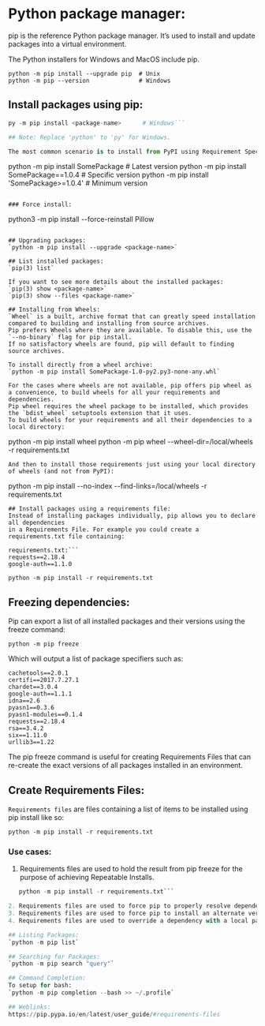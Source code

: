 # Python package manager:

pip is the reference Python package manager. It’s used to install and update packages into a virtual environment.

The Python installers for Windows and MacOS include pip.
```
python -m pip install --upgrade pip  # Unix
python -m pip --version              # Windows
```
## Install packages using pip:
```python -m pip install <package-name>  # Unix
py -m pip install <package-name>      # Windows```

## Note: Replace 'python' to 'py' for Windows.

The most common scenario is to install from PyPI using Requirement Specifiers:
```
python -m pip install  SomePackage          # Latest version
python -m pip install  SomePackage==1.0.4   # Specific version
python -m pip install 'SomePackage>=1.0.4'  # Minimum version
```

### Force install:
```
python3 -m pip install --force-reinstall Pillow
```

## Upgrading packages:
`python -m pip install --upgrade <package-name>`

## List installed packages:
`pip(3) list`

If you want to see more details about the installed packages:
`pip(3) show <package-name>`
`pip(3) show --files <package-name>`

## Installing from Wheels:
`Wheel` is a built, archive format that can greatly speed installation compared to building and installing from source archives.
Pip prefers Wheels where they are available. To disable this, use the `--no-binary` flag for pip install.
If no satisfactory wheels are found, pip will default to finding source archives.

To install directly from a wheel archive:
`python -m pip install SomePackage-1.0-py2.py3-none-any.whl`

For the cases where wheels are not available, pip offers pip wheel as a convenience, to build wheels for all your requirements and dependencies.
Pip wheel requires the wheel package to be installed, which provides the `bdist_wheel` setuptools extension that it uses.
To build wheels for your requirements and all their dependencies to a local directory:
```
python -m pip install wheel
python -m pip wheel --wheel-dir=/local/wheels -r requirements.txt
```
And then to install those requirements just using your local directory of wheels (and not from PyPI):
```
python -m pip install --no-index --find-links=/local/wheels -r requirements.txt
```
## Install packages using a requirements file:
Instead of installing packages individually, pip allows you to declare all dependencies
in a Requirements File. For example you could create a requirements.txt file containing:

requirements.txt:```
requests==2.18.4
google-auth==1.1.0

python -m pip install -r requirements.txt
```
## Freezing dependencies:
Pip can export a list of all installed packages and their versions using the freeze command:
```
python -m pip freeze
```
Which will output a list of package specifiers such as:
```
cachetools==2.0.1
certifi==2017.7.27.1
chardet==3.0.4
google-auth==1.1.1
idna==2.6
pyasn1==0.3.6
pyasn1-modules==0.1.4
requests==2.18.4
rsa==3.4.2
six==1.11.0
urllib3==1.22
```
The pip freeze command is useful for creating Requirements Files that can re-create
the exact versions of all packages installed in an environment.

## Create Requirements Files:
`Requirements files` are files containing a list of items to be installed using pip install like so:
```
python -m pip install -r requirements.txt
```
### Use cases:
1. Requirements files are used to hold the result from pip freeze for the purpose of achieving Repeatable Installs.
```   python -m pip freeze > requirements.txt
   python -m pip install -r requirements.txt```

2. Requirements files are used to force pip to properly resolve dependencies
3. Requirements files are used to force pip to install an alternate version of a sub-dependency.
4. Requirements files are used to override a dependency with a local patch that lives in version control.

## Listing Packages:
`python -m pip list`

## Searching for Packages:
`python -m pip search "query"`

## Command Completion:
To setup for bash:
`python -m pip completion --bash >> ~/.profile`

## Weblinks:
https://pip.pypa.io/en/latest/user_guide/#requirements-files
